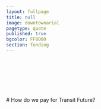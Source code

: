 ```yaml
---
layout: fullpage
title: null
image: downtownarial
pagetype: quote
published: true
bgcolor: FF8000
section: funding
---
```


<div class="scrollout"></div>
<br><br><br><br><br><br>
# How do we pay for Transit Future?
